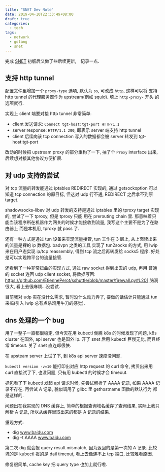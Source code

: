 ```yaml
---
title: "SNET Dev Note"
date: 2019-04-10T22:33:49+08:00
draft: true
categories:
  - tech
tags:
  - network
  - golang
  - snet
---
```


完成 [SNET](https://github.com/monsterxx03/snet) 初版后又做了些后续更新,　记录一点.

## 支持 http tunnel

配置文件里增加一个 `proxy-type` 选项, 默认为 `ss`, 可改成 `http`, 这样可以将
支持 http tunnel 的代理服务器作为 upstream(例如 squid). 填上 `http-proxy-` 开头
的选项就行.

实现上 client 端要对接 http tunnel 非常简单:

- client 发送请求: `Connect tgt-host:tgt-port HTTP/1.1`
- server response: `HTTP/1.1 200`, 即表示 server 端支持 http tunnel
- client 后续向该 tcp connection 写入的数据都会被 server 转发到 tgt-host:tgt-port


改动的时候把 upstream proxy 的部分重构了一下, 抽了个 `Proxy` interface 出来, 后续想对接其他协议方便扩展.


## 对 udp 支持的尝试


对 tcp 流量的转发能通过 iptables REDIRECT 实现的, 通过 getsockoption 可以知道 tcp connection
的原目标, 但这对 udp 行不通, REDIRECT 之后拿不到原 target. 

shadowsocks-libev 对 udp 转发的支持是通过 iptables 里的 tproxy target 实现的, 尝试了一下 tproxy, 但是 tproxy 只能
用在 prerouting chain 里. 那意味着只能当该程序所在机器作为网关的时候才能接收到流量, 我写这个主要不是为了在路由器上
而是本机用, tproxy 就 pass 了.

还有一种方式是通过 tun 设备来实现流量接管, tun 工作在 3 层上, 从上面读出来的流量是裸的 ip 数据包. badvpn 之类的工具
实现了 tun2socks 的方式, 用 lwip 来在用户态实现 ip/tcp reassembly, 得到 tcp 流之后再转发给 socks5 程序. 好处是可以实现跨平台的流量接管.

还看到了一种非常扭曲的实现方式, 通过 raw socket 得到出去的 udp, 再用 普通的 socket 连回 udp client socket, 将数据写回:
https://github.com/EtiennePerot/sshuttle/blob/master/firewall.py#L201
脑洞很大, 看上去很麻烦...没尝试.

目前我对 udp 实在没什么需求, 暂时没什么动力弄了, 要做的话估计只能通过 tun 来搞(引入 lwip 总有点杀鸡用牛刀的感觉).

## dns 处理的一个 bug

用了一整子一直都很稳定, 但今天在用 kubectl 倒腾 k8s 的时候发现了问题, k8s cluster 在国外, api server 也是国外 ip.
开了 snet 后用 kubectl 巨慢无比, 而且经常 timeout. 关了 snet 直连却很快.

在 upsteam server 上试了下, 到 k8s api server 速度没问题.

`kubectl version -v=10` 能打印出对应 http request 的 curl 命令, 拷贝出来用 curl 直接试了下, 也没问题, 只有用 kubectl 的时候才会 timeout.

抓包看了下 kubectl 发起 api 请求时候, 先尝试解析了 AAAA 记录, 如果 AAAA 记录不存在, 再尝试 A 记录, 貌似调用了 glibc 里 gethostname 函数的默认行为
都是这样的.

问题出在我实现的 DNS 缓存上, 简单的根据查询域名缓存了查询结果, 实际上我只解析 A 记录, 所以从缓存里取出来的都是 A 记录的结果. 

重现方式:

- dig www.baidu.com
- dig -t AAAA www.baidu.com

第二次 dig 就会报 query result mismatch, 因为返回的是第一次的 A 记录. 比较坑的是 kubectl 报的是 dail timeout, 看上去像连不上 tcp 端口, 比较难看原因.

修复很简单, cache key 把 query type 也加上就行啦.
